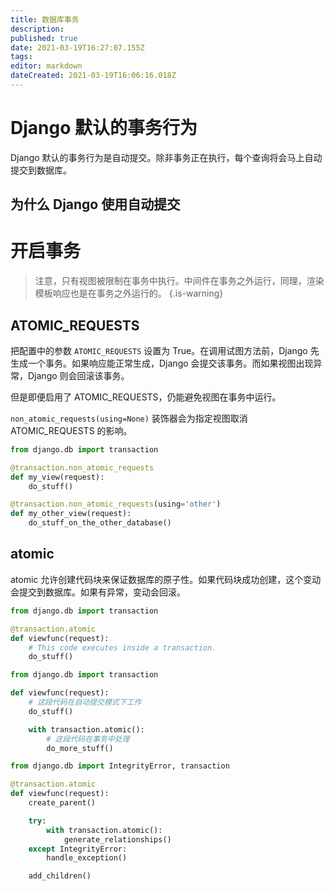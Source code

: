 ```yaml
---
title: 数据库事务
description: 
published: true
date: 2021-03-19T16:27:07.155Z
tags: 
editor: markdown
dateCreated: 2021-03-19T16:06:16.018Z
---
```


# Django 默认的事务行为

Django 默认的事务行为是自动提交。除非事务正在执行，每个查询将会马上自动提交到数据库。

## 为什么 Django 使用自动提交

# 开启事务

> 注意，只有视图被限制在事务中执行。中间件在事务之外运行，同理，渲染模板响应也是在事务之外运行的。
{.is-warning}

##  ATOMIC_REQUESTS

把配置中的参数 `ATOMIC_REQUESTS` 设置为 True。在调用试图方法前，Django 先生成一个事务。如果响应能正常生成，Django 会提交该事务。而如果视图出现异常，Django 则会回滚该事务。

但是即便启用了 ATOMIC_REQUESTS，仍能避免视图在事务中运行。

`non_atomic_requests(using=None)` 装饰器会为指定视图取消 ATOMIC_REQUESTS 的影响。

```python
from django.db import transaction

@transaction.non_atomic_requests
def my_view(request):
    do_stuff()

@transaction.non_atomic_requests(using='other')
def my_other_view(request):
    do_stuff_on_the_other_database()
```

## atomic

atomic 允许创建代码块来保证数据库的原子性。如果代码块成功创建，这个变动会提交到数据库。如果有异常，变动会回滚。

```python
from django.db import transaction

@transaction.atomic
def viewfunc(request):
    # This code executes inside a transaction.
    do_stuff()
```


```python
from django.db import transaction

def viewfunc(request):
    # 这段代码在自动提交模式下工作
    do_stuff()

    with transaction.atomic():
        # 这段代码在事务中处理
        do_more_stuff()
```

```python
from django.db import IntegrityError, transaction

@transaction.atomic
def viewfunc(request):
    create_parent()

    try:
        with transaction.atomic():
            generate_relationships()
    except IntegrityError:
        handle_exception()

    add_children()
```

